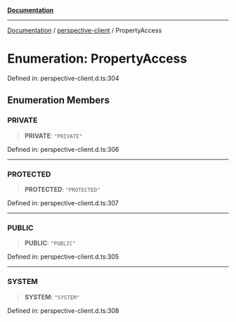 [**Documentation**](../../index.md)

***

[Documentation](../../index.md) / [perspective-client](../index.md) / PropertyAccess

# Enumeration: PropertyAccess

Defined in: perspective-client.d.ts:304

## Enumeration Members

### PRIVATE

> **PRIVATE**: `"PRIVATE"`

Defined in: perspective-client.d.ts:306

***

### PROTECTED

> **PROTECTED**: `"PROTECTED"`

Defined in: perspective-client.d.ts:307

***

### PUBLIC

> **PUBLIC**: `"PUBLIC"`

Defined in: perspective-client.d.ts:305

***

### SYSTEM

> **SYSTEM**: `"SYSTEM"`

Defined in: perspective-client.d.ts:308
